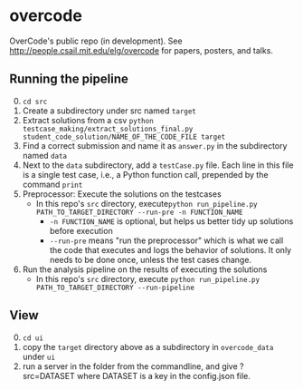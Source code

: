 # overcode
OverCode's public repo (in development). See http://people.csail.mit.edu/elg/overcode for papers, posters, and talks.

## Running the pipeline
0. ```cd src```
1. Create a subdirectory under src named `target`
2. Extract solutions from a csv
```python testcase_making/extract_solutions_final.py student_code_solution/NAME_OF_THE_CODE_FILE target```
3. Find a correct submission and name it as `answer.py` in the subdirectory named `data`
4. Next to the `data` subdirectory, add a `testCase.py` file. Each line in this file is a single test case, i.e., a Python function call, prepended by the command `print`
5. Preprocessor: Execute the solutions on the testcases
    * In this repo's `src` directory, execute```python run_pipeline.py PATH_TO_TARGET_DIRECTORY --run-pre -n FUNCTION_NAME```
       * `-n FUNCTION_NAME` is optional, but helps us better tidy up solutions before execution
       * `--run-pre` means "run the preprocessor" which is what we call the code that executes and logs the behavior of solutions. It only needs to be done once, unless the test cases change.
6. Run the analysis pipeline on the results of executing the solutions
    * In this repo's `src` directory, execute ```python run_pipeline.py PATH_TO_TARGET_DIRECTORY --run-pipeline```

## View
0. ```cd ui```
1. copy the `target` directory above as a subdirectory in `overcode_data` under `ui`
2. run a server in the folder from the commandline, and give ?src=DATASET where DATASET is a key in the config.json file.
